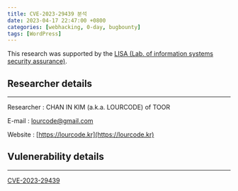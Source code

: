 ```yaml
---
title: CVE-2023-29439 분석
date: 2023-04-17 22:47:00 +0800
categories: [webhacking, 0-day, bugbounty]
tags: [WordPress]
---
```


This research was supported by the [LISA (Lab. of information systems
security assurance)](https://www.schlisa.com/).

## Researcher details
---

Researcher : CHAN IN KIM (a.k.a. LOURCODE) of TOOR

E-mail : lourcode@gmail.com

Website : [https://lourcode.kr](https://lourcode.kr)

## Vulenerability details
---

[CVE-2023-29439](https://cve.mitre.org/cgi-bin/cvename.cgi?name=CVE-2023-29439)